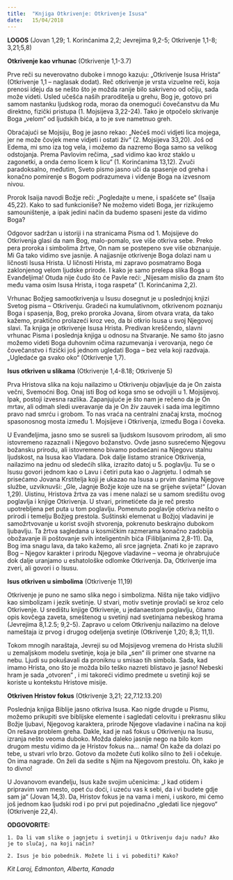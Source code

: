 ```yaml
---
title:  "Knjiga Otkrivenje: Otkrivenje Isusa"
date:   15/04/2018
---
```


**LOGOS** (Jovan 1,29; 1. Korinćanima 2,2; Jevrejima 9,2-5; Otkrivenje 1,1-8; 3,21;5,8)

**Otkrivenje kao vrhunac** (Otkrivenje 1,1-3.7)

Prve reči su neverovatno duboke i mnogo kazuju: „Otkrivenje Isusa Hrista“ (Otkrivenje 1,1 – naglasak dodat). Reč otkrivenje je vrsta vizuelne reči, koja prenosi ideju da se nešto što je možda ranije bilo sakriveno od očiju, sada može videti.  Usled učešća naših praroditelja u grehu, Bog je, gotovo pri samom nastanku ljudskog roda, morao da onemogući čovečanstvu da Mu direktno, fizički pristupa (1. Mojsijeva 3,22-24). Tako je otpočelo skrivanje Boga „velom“ od ljudskih bića, a to je sve nametnuo greh.

Obraćajući se Mojsiju, Bog je jasno rekao: „Nećeš moći vidjeti lica mojega, jer ne može čovjek mene vidjeti i ostati živ“ (2. Mojsijeva 33,20). Još od Edema, mi smo iza tog vela, i možemo da nazremo Boga samo sa velikog odstojanja. Prema Pavlovim rečima, „sad vidimo kao kroz staklo u zagonetki, a onda ćemo licem k licu“ (1. Korinćanima 13,12). Zvuči paradoksalno, međutim, Sveto pismo jasno uči da spasenje od greha i konačno pomirenje s Bogom podrazumeva i viđenje Boga na izvesnom nivou.

Prorok Isaija navodi Božje reči: „Pogledajte u mene, i spašćete se“ (Isaija 45,22). Kako to sad funkcioniše? Ne možemo videti Boga, jer rizikujemo samouništenje, a ipak jedini način da budemo spaseni jeste da vidimo Boga?

Odgovor sadržan u istoriji i na stranicama Pisma od 1. Mojsijeve do Otkrivenja glasi da nam Bog, malo-pomalo, sve više otkriva sebe. Preko pera proroka i simbolima žrtve, On nam se postepeno sve više obznanjuje. Mi Ga tako vidimo sve jasnije. A najjasnije otkrivenje Boga dolazi nam u ličnosti Isusa Hrista. U ličnosti Hrista, mi zapravo posmatramo Boga zaklonjenog velom ljudske prirode. I kako je samo prelepa slika Boga u Evanđeljima! Otuda nije čudo što će Pavle reći: „Nijesam mislio da znam što među vama osim Isusa Hrista, i toga raspeta“ (1. Korinćanima 2,2).

Vrhunac Božjeg samootkrivenja u Isusu dosegnut je u poslednjoj knjizi Svetog pisma – Otkrivenju. Gradeći na kumulativnom, otkrivenom poznanju Boga i spasenja, Bog, preko proroka Jovana, širom otvara vrata, da tako kažemo, praktično prolazeći kroz veo, da bi otkrio Isusa u svoj Njegovoj slavi. Ta knjiga je otkrivenje Isusa Hrista. Predivan kreščendo, slavni vrhunac Pisma i poslednja knjiga u odnosu na Stvaranje. Ne samo što jasno možemo videti Boga duhovnim očima razumevanja i verovanja, nego će čovečanstvo i fizički još jednom ugledati Boga – bez vela koji razdvaja. „Ugledaće ga svako oko“ (Otkrivenje 1,7).

**Isus otkriven u slikama** (Otkrivenje 1,4-8.18; Otkrivenje 5)

Prva Hristova slika na koju nailazimo u Otkrivenju objavljuje da je On zaista večni, Svemoćni Bog. Onaj isti Bog od koga smo se odvojili u 1. Mojsijevoj. Ipak, postoji izvesna razlika. Zapanjujuće je što nam je rečeno da je On mrtav, ali odmah sledi uveravanje da je On živ zauvek i sada ima legitimno pravo nad smrću i grobom. To nas vraća na centralni značaj krsta, moćnog spasonosnog mosta između 1. Mojsijeve i Otkrivenja, između Boga i čoveka.

U Evanđeljima, jasno smo se susreli sa ljudskom Isusovom prirodom, ali smo istovremeno razaznali i Njegovo božanstvo. Ovde jasno susrećemo Njegovu božansku prirodu, ali istovremeno bivamo podsećani na Njegovu stalnu ljudskost, na Isusa kao Vladara.
Dok dalje listamo stranice Otkrivenja, nailazimo na jednu od sledećih slika, izrazito datoj u 5. poglavlju.  Tu se o Isusu govori jednom kao o Lavu i četiri puta kao o Jagnjetu. I odmah se prisećamo Jovana Krstitelja koji je ukazao na Isusa u prvim danima Njegove službe, uzviknuvši: „Gle, Jagnje Božje koje uze na se grijehe svijeta!“ (Jovan 1,29). Uistinu, Hristova žrtva za vas i mene nalazi se u samom središtu ovog poglavlja i knjige Otkrivenja. U stvari, primetićete da je reč presto upotrebljena pet puta u tom poglavlju. Pomenuto poglavlje otkriva nešto o prirodi i temelju Božjeg prestola.
Suštinski elemenat u Božjoj vladavini je samožrtvovanje u korist svojih stvorenja, pokrenuto beskrajno dubokom ljubavlju. Ta žrtva sagledana u kosmičkim razmerama konačno zadobija obožavanje ili poštovanje svih inteligentnih bića (Filibljanima 2,8-11). Da, Bog ima snagu lava, da tako kažemo, ali srce jagnjeta. Znati ko je zapravo Bog – Njegov karakter i prirodu Njegove vladavine – veoma je ohrabrujuće dok dalje uranjamo u eshatološke odlomke Otkrivenja. Da, Otkrivenje ima zveri, ali govori i o Isusu.

**Isus otkriven u simbolima** (Otkrivenje 11,19)

Otkrivenje je puno ne samo slika nego i simbolizma. Ništa nije tako vidljivo kao simbolizam i jezik svetinje. U stvari, motiv svetinje provlači se kroz celo Otkrivenje. U središtu knjige Otkrivenje, u jedanaestom poglavlju, čitamo opis kovčega zaveta, smeštenog u svetinji nad svetinjama nebeskog hrama (Jevrejima 8,1.2.5; 9,2-5). Zapravo u celom Otkrivenju nailazimo na delove nameštaja iz prvog i drugog odeljenja svetinje (Otkrivenje 1,20; 8,3; 11,1).

Tokom mnogih naraštaja, Jevreji su od Mojsijevog vremena do Hrista služili u zemaljskom modelu svetinje, koja je bila „sen“ ili primer one stvarne na nebu. Ljudi su pokušavali da proniknu u smisao tih simbola. Sada, kad imamo Hrista, ono što je možda bilo teško nazreti blistavo je jasno! Nebeski hram je sada „otvoren“ , i mi takoreći vidimo predmete u svetinji koji se koriste u kontekstu Hristove misije.

**Otkriven Hristov fokus**  (Otkrivenje 3,21; 22,7.12.13.20)

Poslednja knjiga Biblije jasno otkriva Isusa. Kao nigde drugde u Pismu, možemo prikupiti sve biblijske elemente i sagledati celovitu i prekrasnu sliku Božje ljubavi, Njegovog karaktera, prirode Njegove vladavine i načina na koji On rešava problem greha. Dakle, kad je naš fokus u Otkrivenju na Isusu, izranja nešto veoma duboko. Možda daleko jasnije nego na bilo kom drugom mestu vidimo da je Hristov fokus  na... nama! On kaže da dolazi po tebe, u stvari vrlo brzo. Gotovo da možete čuti koliko silno to želi i očekuje. On ima nagrade. On želi da sedite s Njim na Njegovom prestolu. Oh, kako je to divno!

U Jovanovom evanđelju, Isus kaže svojim učenicima: „I kad otidem i pripravim vam mesto, opet ću doći, i uzeću vas k sebi, da i vi budete gdje sam ja“ (Jovan 14,3). Da, Hristov fokus je na vama i meni, i uskoro, mi ćemo još jednom kao ljudski rod i po prvi put pojedinačno „gledati lice njegovo“ (Otkrivenje 22,4).

**ODGOVORITE:**

`1.	Da li vam slike o jagnjetu i svetinji u Otkrivenju daju nadu? Ako je to slučaj, na koji način?`

`2.	Isus je bio pobednik. Možete li i vi pobediti? Kako?`

*Kit Laroj, Edmonton, Alberta, Kanada*
